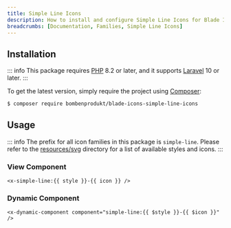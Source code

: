 ```yaml
---
title: Simple Line Icons
description: How to install and configure Simple Line Icons for Blade Icons.
breadcrumbs: [Documentation, Families, Simple Line Icons]
---
```


## Installation

::: info
This package requires [PHP](https://www.php.net/) 8.2 or later, and it supports [Laravel](https://laravel.com/) 10 or later.
:::

To get the latest version, simply require the project using [Composer](https://getcomposer.org/):

```bash
$ composer require bombenprodukt/blade-icons-simple-line-icons
```

## Usage

::: info
The prefix for all icon families in this package is `simple-line`. Please refer to the [resources/svg](https://github.com/faustbrian/blade-icons-simple-line-icons/tree/main/resources/svg) directory for a list of available styles and icons.
:::

### View Component

```blade
<x-simple-line:{{ style }}-{{ icon }} />
```

### Dynamic Component

```blade
<x-dynamic-component component="simple-line:{{ $style }}-{{ $icon }}" />
```
